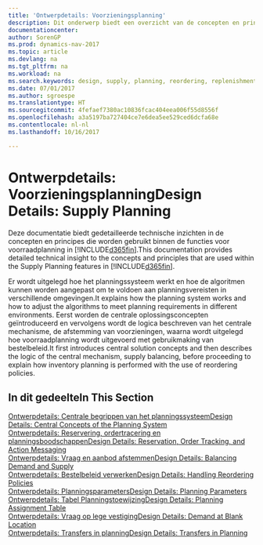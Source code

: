 ```yaml
---
title: 'Ontwerpdetails: Voorzieningsplanning'
description: Dit onderwerp biedt een overzicht van de concepten en principes die worden gebruikt binnen de functies voor voorraadplanning in [!INCLUDE[d365fin](includes/d365fin_md.md)].
documentationcenter: 
author: SorenGP
ms.prod: dynamics-nav-2017
ms.topic: article
ms.devlang: na
ms.tgt_pltfrm: na
ms.workload: na
ms.search.keywords: design, supply, planning, reordering, replenishment
ms.date: 07/01/2017
ms.author: sgroespe
ms.translationtype: HT
ms.sourcegitcommit: 4fefaef7380ac10836fcac404eea006f55d8556f
ms.openlocfilehash: a3a5197ba727404ce7e6dea5ee529ced6dcfa68e
ms.contentlocale: nl-nl
ms.lasthandoff: 10/16/2017

---
```

# <a name="design-details-supply-planning"></a><span data-ttu-id="a3170-103">Ontwerpdetails: Voorzieningsplanning</span><span class="sxs-lookup"><span data-stu-id="a3170-103">Design Details: Supply Planning</span></span>
<span data-ttu-id="a3170-104">Deze documentatie biedt gedetailleerde technische inzichten in de concepten en principes die worden gebruikt binnen de functies voor voorraadplanning in [!INCLUDE[d365fin](includes/d365fin_md.md)].</span><span class="sxs-lookup"><span data-stu-id="a3170-104">This documentation provides detailed technical insight to the concepts and principles that are used within the Supply Planning features in [!INCLUDE[d365fin](includes/d365fin_md.md)].</span></span>  

<span data-ttu-id="a3170-105">Er wordt uitgelegd hoe het planningssysteem werkt en hoe de algoritmen kunnen worden aangepast om te voldoen aan planningsvereisten in verschillende omgevingen.</span><span class="sxs-lookup"><span data-stu-id="a3170-105">It explains how the planning system works and how to adjust the algorithms to meet planning requirements in different environments.</span></span> <span data-ttu-id="a3170-106">Eerst worden de centrale oplossingsconcepten geïntroduceerd en vervolgens wordt de logica beschreven van het centrale mechanisme, de afstemming van voorzieningen, waarna wordt uitgelegd hoe voorraadplanning wordt uitgevoerd met gebruikmaking van bestelbeleid.</span><span class="sxs-lookup"><span data-stu-id="a3170-106">It first introduces central solution concepts and then describes the logic of the central mechanism, supply balancing, before proceeding to explain how inventory planning is performed with the use of reordering policies.</span></span>  

## <a name="in-this-section"></a><span data-ttu-id="a3170-107">In dit gedeelte</span><span class="sxs-lookup"><span data-stu-id="a3170-107">In This Section</span></span>  
[<span data-ttu-id="a3170-108">Ontwerpdetails: Centrale begrippen van het planningssysteem</span><span class="sxs-lookup"><span data-stu-id="a3170-108">Design Details: Central Concepts of the Planning System</span></span>](design-details-central-concepts-of-the-planning-system.md)  
[<span data-ttu-id="a3170-109">Ontwerpdetails: Reservering, ordertracering en planningsboodschappen</span><span class="sxs-lookup"><span data-stu-id="a3170-109">Design Details: Reservation, Order Tracking, and Action Messaging</span></span>](design-details-reservation-order-tracking-and-action-messaging.md)  
[<span data-ttu-id="a3170-110">Ontwerpdetails: Vraag en aanbod afstemmen</span><span class="sxs-lookup"><span data-stu-id="a3170-110">Design Details: Balancing Demand and Supply</span></span>](design-details-balancing-demand-and-supply.md)  
[<span data-ttu-id="a3170-111">Ontwerpdetails: Bestelbeleid verwerken</span><span class="sxs-lookup"><span data-stu-id="a3170-111">Design Details: Handling Reordering Policies</span></span>](design-details-handling-reordering-policies.md)  
[<span data-ttu-id="a3170-112">Ontwerpdetails: Planningsparameters</span><span class="sxs-lookup"><span data-stu-id="a3170-112">Design Details: Planning Parameters</span></span>](design-details-planning-parameters.md)  
[<span data-ttu-id="a3170-113">Ontwerpdetails: Tabel Planningstoewijzing</span><span class="sxs-lookup"><span data-stu-id="a3170-113">Design Details: Planning Assignment Table</span></span>](design-details-planning-assignment-table.md)  
[<span data-ttu-id="a3170-114">Ontwerpdetails: Vraag op lege vestiging</span><span class="sxs-lookup"><span data-stu-id="a3170-114">Design Details: Demand at Blank Location</span></span>](design-details-demand-at-blank-location.md)  
[<span data-ttu-id="a3170-115">Ontwerpdetails: Transfers in planning</span><span class="sxs-lookup"><span data-stu-id="a3170-115">Design Details: Transfers in Planning</span></span>](design-details-transfers-in-planning.md)

